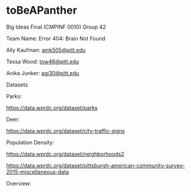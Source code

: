 # toBeAPanther
Big Ideas Final (CMPINF 0010) Group 42
 
Team Name:
Error 404: Brain Not Found

Ally Kaufman: amk505@pitt.edu

Tessa Wood: tow46@pitt.edu

Anika Junker: agj30@pitt.edu

Datasets

Parks: 

https://data.wprdc.org/dataset/parks

Deer:

https://data.wprdc.org/dataset/city-traffic-signs

Population Density:

https://data.wprdc.org/dataset/neighborhoods2

https://data.wprdc.org/dataset/pittsburgh-american-community-survey-2015-miscellaneous-data


Overview:
